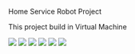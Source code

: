  Home Service Robot Project
 
 This project build in Virtual Machine
 
 
 
 
![](https://i.ibb.co/3MNBx0m/Screenshot-from-2021-10-30-09-02-57.png)
![](https://i.ibb.co/L11NFFj/Screenshot-from-2021-10-30-09-04-37.png)
![](https://i.ibb.co/SRtB63R/Screenshot-from-2021-10-30-09-07-16.png)
![](https://i.ibb.co/0rMGD3M/Screenshot-from-2021-10-30-09-07-35.png)
![](https://i.ibb.co/n7JDXQC/Screenshot-from-2021-10-30-09-07-55.png)
![](https://i.ibb.co/G5xshjc/Screenshot-from-2021-10-30-09-08-38.png)

